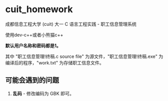 # cuit_homework

成都信息工程大学 (cuit) 大一 C 语言工程实践 - 职工信息管理系统

使用dev-c++或者小熊猫c++

**默认用户名称和密码都是1。**

其中 "职工信息管理!终稿.c source file" 为源文件，"职工信息管理!终稿.exe" 为编译后的程序，"work.txt" 为存储职工信息文件。

## 可能会遇到的问题

1. **乱码** - 修改编码为 GBK 即可。
